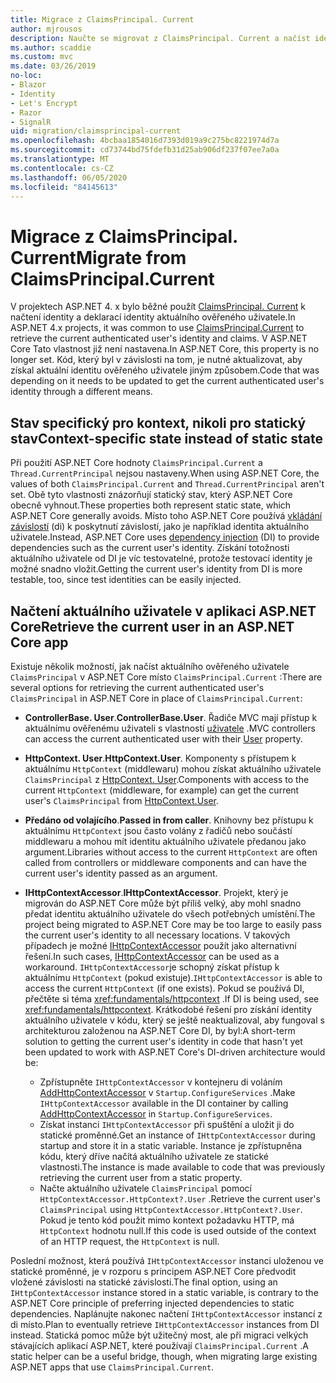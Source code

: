 ```yaml
---
title: Migrace z ClaimsPrincipal. Current
author: mjrousos
description: Naučte se migrovat z ClaimsPrincipal. Current a načíst identitu a deklarace identity aktuálně ověřeného uživatele v ASP.NET Core.
ms.author: scaddie
ms.custom: mvc
ms.date: 03/26/2019
no-loc:
- Blazor
- Identity
- Let's Encrypt
- Razor
- SignalR
uid: migration/claimsprincipal-current
ms.openlocfilehash: 4bcbaa1854016d7393d019a9c275bc8221974d7a
ms.sourcegitcommit: cd73744bd75fdefb31d25ab906df237f07ee7a0a
ms.translationtype: MT
ms.contentlocale: cs-CZ
ms.lasthandoff: 06/05/2020
ms.locfileid: "84145613"
---
```

# <a name="migrate-from-claimsprincipalcurrent"></a><span data-ttu-id="5d72f-103">Migrace z ClaimsPrincipal. Current</span><span class="sxs-lookup"><span data-stu-id="5d72f-103">Migrate from ClaimsPrincipal.Current</span></span>

<span data-ttu-id="5d72f-104">V projektech ASP.NET 4. x bylo běžné použít [ClaimsPrincipal. Current](/dotnet/api/system.security.claims.claimsprincipal.current) k načtení identity a deklarací identity aktuálního ověřeného uživatele.</span><span class="sxs-lookup"><span data-stu-id="5d72f-104">In ASP.NET 4.x projects, it was common to use [ClaimsPrincipal.Current](/dotnet/api/system.security.claims.claimsprincipal.current) to retrieve the current authenticated user's identity and claims.</span></span> <span data-ttu-id="5d72f-105">V ASP.NET Core Tato vlastnost již není nastavena.</span><span class="sxs-lookup"><span data-stu-id="5d72f-105">In ASP.NET Core, this property is no longer set.</span></span> <span data-ttu-id="5d72f-106">Kód, který byl v závislosti na tom, je nutné aktualizovat, aby získal aktuální identitu ověřeného uživatele jiným způsobem.</span><span class="sxs-lookup"><span data-stu-id="5d72f-106">Code that was depending on it needs to be updated to get the current authenticated user's identity through a different means.</span></span>

## <a name="context-specific-state-instead-of-static-state"></a><span data-ttu-id="5d72f-107">Stav specifický pro kontext, nikoli pro statický stav</span><span class="sxs-lookup"><span data-stu-id="5d72f-107">Context-specific state instead of static state</span></span>

<span data-ttu-id="5d72f-108">Při použití ASP.NET Core hodnoty `ClaimsPrincipal.Current` a `Thread.CurrentPrincipal` nejsou nastaveny.</span><span class="sxs-lookup"><span data-stu-id="5d72f-108">When using ASP.NET Core, the values of both `ClaimsPrincipal.Current` and `Thread.CurrentPrincipal` aren't set.</span></span> <span data-ttu-id="5d72f-109">Obě tyto vlastnosti znázorňují statický stav, který ASP.NET Core obecně vyhnout.</span><span class="sxs-lookup"><span data-stu-id="5d72f-109">These properties both represent static state, which ASP.NET Core generally avoids.</span></span> <span data-ttu-id="5d72f-110">Místo toho ASP.NET Core používá [vkládání závislostí](xref:fundamentals/dependency-injection) (di) k poskytnutí závislostí, jako je například identita aktuálního uživatele.</span><span class="sxs-lookup"><span data-stu-id="5d72f-110">Instead, ASP.NET Core uses [dependency injection](xref:fundamentals/dependency-injection) (DI) to provide dependencies such as the current user's identity.</span></span> <span data-ttu-id="5d72f-111">Získání totožnosti aktuálního uživatele od DI je víc testovatelné, protože testovací identity je možné snadno vložit.</span><span class="sxs-lookup"><span data-stu-id="5d72f-111">Getting the current user's identity from DI is more testable, too, since test identities can be easily injected.</span></span>

## <a name="retrieve-the-current-user-in-an-aspnet-core-app"></a><span data-ttu-id="5d72f-112">Načtení aktuálního uživatele v aplikaci ASP.NET Core</span><span class="sxs-lookup"><span data-stu-id="5d72f-112">Retrieve the current user in an ASP.NET Core app</span></span>

<span data-ttu-id="5d72f-113">Existuje několik možností, jak načíst aktuálního ověřeného uživatele `ClaimsPrincipal` v ASP.NET Core místo `ClaimsPrincipal.Current` :</span><span class="sxs-lookup"><span data-stu-id="5d72f-113">There are several options for retrieving the current authenticated user's `ClaimsPrincipal` in ASP.NET Core in place of `ClaimsPrincipal.Current`:</span></span>

* <span data-ttu-id="5d72f-114">**ControllerBase. User**.</span><span class="sxs-lookup"><span data-stu-id="5d72f-114">**ControllerBase.User**.</span></span> <span data-ttu-id="5d72f-115">Řadiče MVC mají přístup k aktuálnímu ověřenému uživateli s vlastností [uživatele](/dotnet/api/microsoft.aspnetcore.mvc.controllerbase.user) .</span><span class="sxs-lookup"><span data-stu-id="5d72f-115">MVC controllers can access the current authenticated user with their [User](/dotnet/api/microsoft.aspnetcore.mvc.controllerbase.user) property.</span></span>
* <span data-ttu-id="5d72f-116">**HttpContext. User**.</span><span class="sxs-lookup"><span data-stu-id="5d72f-116">**HttpContext.User**.</span></span> <span data-ttu-id="5d72f-117">Komponenty s přístupem k aktuálnímu `HttpContext` (middlewaru) mohou získat aktuálního uživatele `ClaimsPrincipal` z [HttpContext. User](/dotnet/api/microsoft.aspnetcore.http.httpcontext.user).</span><span class="sxs-lookup"><span data-stu-id="5d72f-117">Components with access to the current `HttpContext` (middleware, for example) can get the current user's `ClaimsPrincipal` from [HttpContext.User](/dotnet/api/microsoft.aspnetcore.http.httpcontext.user).</span></span>
* <span data-ttu-id="5d72f-118">**Předáno od volajícího**.</span><span class="sxs-lookup"><span data-stu-id="5d72f-118">**Passed in from caller**.</span></span> <span data-ttu-id="5d72f-119">Knihovny bez přístupu k aktuálnímu `HttpContext` jsou často volány z řadičů nebo součástí middlewaru a mohou mít identitu aktuálního uživatele předanou jako argument.</span><span class="sxs-lookup"><span data-stu-id="5d72f-119">Libraries without access to the current `HttpContext` are often called from controllers or middleware components and can have the current user's identity passed as an argument.</span></span>
* <span data-ttu-id="5d72f-120">**IHttpContextAccessor**.</span><span class="sxs-lookup"><span data-stu-id="5d72f-120">**IHttpContextAccessor**.</span></span> <span data-ttu-id="5d72f-121">Projekt, který je migrován do ASP.NET Core může být příliš velký, aby mohl snadno předat identitu aktuálního uživatele do všech potřebných umístění.</span><span class="sxs-lookup"><span data-stu-id="5d72f-121">The project being migrated to ASP.NET Core may be too large to easily pass the current user's identity to all necessary locations.</span></span> <span data-ttu-id="5d72f-122">V takových případech je možné [IHttpContextAccessor](/dotnet/api/microsoft.aspnetcore.http.ihttpcontextaccessor) použít jako alternativní řešení.</span><span class="sxs-lookup"><span data-stu-id="5d72f-122">In such cases, [IHttpContextAccessor](/dotnet/api/microsoft.aspnetcore.http.ihttpcontextaccessor) can be used as a workaround.</span></span> <span data-ttu-id="5d72f-123">`IHttpContextAccessor`je schopný získat přístup k aktuálnímu `HttpContext` (pokud existuje).</span><span class="sxs-lookup"><span data-stu-id="5d72f-123">`IHttpContextAccessor` is able to access the current `HttpContext` (if one exists).</span></span> <span data-ttu-id="5d72f-124">Pokud se používá DI, přečtěte si téma <xref:fundamentals/httpcontext> .</span><span class="sxs-lookup"><span data-stu-id="5d72f-124">If DI is being used, see <xref:fundamentals/httpcontext>.</span></span> <span data-ttu-id="5d72f-125">Krátkodobé řešení pro získání identity aktuálního uživatele v kódu, který se ještě neaktualizoval, aby fungoval s architekturou založenou na ASP.NET Core DI, by byl:</span><span class="sxs-lookup"><span data-stu-id="5d72f-125">A short-term solution to getting the current user's identity in code that hasn't yet been updated to work with ASP.NET Core's DI-driven architecture would be:</span></span>

  * <span data-ttu-id="5d72f-126">Zpřístupněte `IHttpContextAccessor` v kontejneru di voláním [AddHttpContextAccessor](https://github.com/aspnet/Hosting/issues/793) v `Startup.ConfigureServices` .</span><span class="sxs-lookup"><span data-stu-id="5d72f-126">Make `IHttpContextAccessor` available in the DI container by calling [AddHttpContextAccessor](https://github.com/aspnet/Hosting/issues/793) in `Startup.ConfigureServices`.</span></span>
  * <span data-ttu-id="5d72f-127">Získat instanci `IHttpContextAccessor` při spuštění a uložit ji do statické proměnné.</span><span class="sxs-lookup"><span data-stu-id="5d72f-127">Get an instance of `IHttpContextAccessor` during startup and store it in a static variable.</span></span> <span data-ttu-id="5d72f-128">Instance je zpřístupněna kódu, který dříve načítá aktuálního uživatele ze statické vlastnosti.</span><span class="sxs-lookup"><span data-stu-id="5d72f-128">The instance is made available to code that was previously retrieving the current user from a static property.</span></span>
  * <span data-ttu-id="5d72f-129">Načte aktuálního uživatele `ClaimsPrincipal` pomocí `HttpContextAccessor.HttpContext?.User` .</span><span class="sxs-lookup"><span data-stu-id="5d72f-129">Retrieve the current user's `ClaimsPrincipal` using `HttpContextAccessor.HttpContext?.User`.</span></span> <span data-ttu-id="5d72f-130">Pokud je tento kód použit mimo kontext požadavku HTTP, má `HttpContext` hodnotu null.</span><span class="sxs-lookup"><span data-stu-id="5d72f-130">If this code is used outside of the context of an HTTP request, the `HttpContext` is null.</span></span>

<span data-ttu-id="5d72f-131">Poslední možnost, která používá `IHttpContextAccessor` instanci uloženou ve statické proměnné, je v rozporu s principem ASP.NET Core předvodit vložené závislosti na statické závislosti.</span><span class="sxs-lookup"><span data-stu-id="5d72f-131">The final option, using an `IHttpContextAccessor` instance stored in a static variable, is contrary to the ASP.NET Core principle of preferring injected dependencies to static dependencies.</span></span> <span data-ttu-id="5d72f-132">Naplánujte nakonec načtení `IHttpContextAccessor` instancí z di místo.</span><span class="sxs-lookup"><span data-stu-id="5d72f-132">Plan to eventually retrieve `IHttpContextAccessor` instances from DI instead.</span></span> <span data-ttu-id="5d72f-133">Statická pomoc může být užitečný most, ale při migraci velkých stávajících aplikací ASP.NET, které používají `ClaimsPrincipal.Current` .</span><span class="sxs-lookup"><span data-stu-id="5d72f-133">A static helper can be a useful bridge, though, when migrating large existing ASP.NET apps that use `ClaimsPrincipal.Current`.</span></span>

